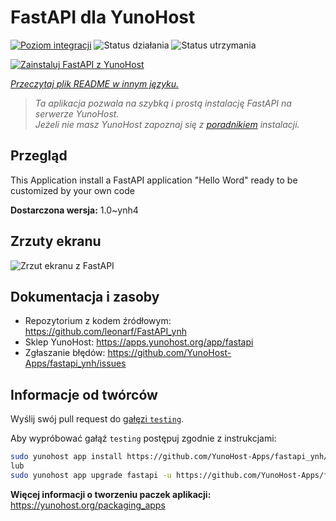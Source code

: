 <!--
To README zostało automatycznie wygenerowane przez <https://github.com/YunoHost/apps/tree/master/tools/readme_generator>
Nie powinno być ono edytowane ręcznie.
-->

# FastAPI dla YunoHost

[![Poziom integracji](https://apps.yunohost.org/badge/integration/fastapi)](https://ci-apps.yunohost.org/ci/apps/fastapi/)
![Status działania](https://apps.yunohost.org/badge/state/fastapi)
![Status utrzymania](https://apps.yunohost.org/badge/maintained/fastapi)

[![Zainstaluj FastAPI z YunoHost](https://install-app.yunohost.org/install-with-yunohost.svg)](https://install-app.yunohost.org/?app=fastapi)

*[Przeczytaj plik README w innym języku.](./ALL_README.md)*

> *Ta aplikacja pozwala na szybką i prostą instalację FastAPI na serwerze YunoHost.*  
> *Jeżeli nie masz YunoHost zapoznaj się z [poradnikiem](https://yunohost.org/install) instalacji.*

## Przegląd

This Application install a FastAPI application "Hello Word" ready to be customized by your own code

**Dostarczona wersja:** 1.0~ynh4

## Zrzuty ekranu

![Zrzut ekranu z FastAPI](./doc/screenshots/screenshot.png)

## Dokumentacja i zasoby

- Repozytorium z kodem źródłowym: <https://github.com/leonarf/FastAPI_ynh>
- Sklep YunoHost: <https://apps.yunohost.org/app/fastapi>
- Zgłaszanie błędów: <https://github.com/YunoHost-Apps/fastapi_ynh/issues>

## Informacje od twórców

Wyślij swój pull request do [gałęzi `testing`](https://github.com/YunoHost-Apps/fastapi_ynh/tree/testing).

Aby wypróbować gałąź `testing` postępuj zgodnie z instrukcjami:

```bash
sudo yunohost app install https://github.com/YunoHost-Apps/fastapi_ynh/tree/testing --debug
lub
sudo yunohost app upgrade fastapi -u https://github.com/YunoHost-Apps/fastapi_ynh/tree/testing --debug
```

**Więcej informacji o tworzeniu paczek aplikacji:** <https://yunohost.org/packaging_apps>
